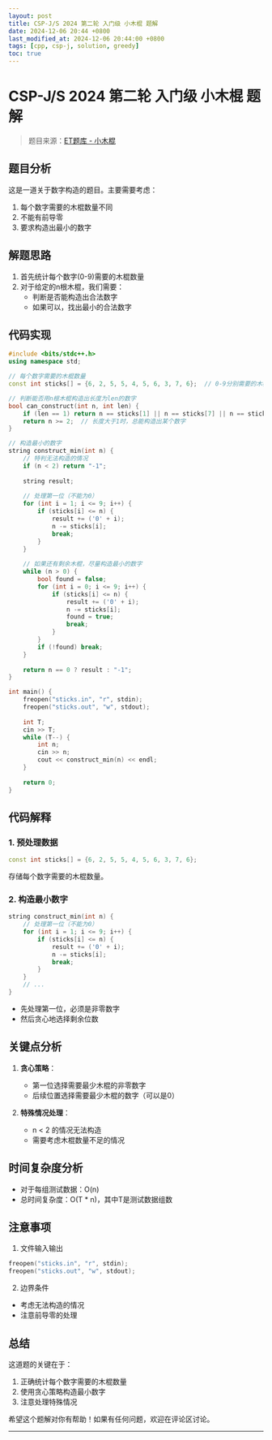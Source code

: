 ```yaml
---
layout: post
title: CSP-J/S 2024 第二轮 入门级 小木棍 题解
date: 2024-12-06 20:44 +0800
last_modified_at: 2024-12-06 20:44:00 +0800
tags: [cpp, csp-j, solution, greedy]
toc: true
---
```


# CSP-J/S 2024 第二轮 入门级 小木棍 题解

> 题目来源：[ET题库 - 小木棍](https://eternity-sky.github.io/OI/problem.html?id=34)

## 题目分析

这是一道关于数字构造的题目。主要需要考虑：
1. 每个数字需要的木棍数量不同
2. 不能有前导零
3. 要求构造出最小的数字

## 解题思路

1. 首先统计每个数字(0-9)需要的木棍数量
2. 对于给定的n根木棍，我们需要：
   - 判断是否能构造出合法数字
   - 如果可以，找出最小的合法数字

## 代码实现

```cpp
#include <bits/stdc++.h>
using namespace std;

// 每个数字需要的木棍数量
const int sticks[] = {6, 2, 5, 5, 4, 5, 6, 3, 7, 6};  // 0-9分别需要的木棍数

// 判断能否用n根木棍构造出长度为len的数字
bool can_construct(int n, int len) {
    if (len == 1) return n == sticks[1] || n == sticks[7] || n == sticks[4];
    return n >= 2;  // 长度大于1时，总能构造出某个数字
}

// 构造最小的数字
string construct_min(int n) {
    // 特判无法构造的情况
    if (n < 2) return "-1";
    
    string result;
    
    // 处理第一位（不能为0）
    for (int i = 1; i <= 9; i++) {
        if (sticks[i] <= n) {
            result += ('0' + i);
            n -= sticks[i];
            break;
        }
    }
    
    // 如果还有剩余木棍，尽量构造最小的数字
    while (n > 0) {
        bool found = false;
        for (int i = 0; i <= 9; i++) {
            if (sticks[i] <= n) {
                result += ('0' + i);
                n -= sticks[i];
                found = true;
                break;
            }
        }
        if (!found) break;
    }
    
    return n == 0 ? result : "-1";
}

int main() {
    freopen("sticks.in", "r", stdin);
    freopen("sticks.out", "w", stdout);
    
    int T;
    cin >> T;
    while (T--) {
        int n;
        cin >> n;
        cout << construct_min(n) << endl;
    }
    
    return 0;
}
```

## 代码解释

### 1. 预处理数据
```cpp
const int sticks[] = {6, 2, 5, 5, 4, 5, 6, 3, 7, 6};
```
存储每个数字需要的木棍数量。

### 2. 构造最小数字
```cpp
string construct_min(int n) {
    // 处理第一位（不能为0）
    for (int i = 1; i <= 9; i++) {
        if (sticks[i] <= n) {
            result += ('0' + i);
            n -= sticks[i];
            break;
        }
    }
    // ...
}
```
- 先处理第一位，必须是非零数字
- 然后贪心地选择剩余位数

## 关键点分析

1. **贪心策略**：
   - 第一位选择需要最少木棍的非零数字
   - 后续位置选择需要最少木棍的数字（可以是0）

2. **特殊情况处理**：
   - n < 2 的情况无法构造
   - 需要考虑木棍数量不足的情况

## 时间复杂度分析

- 对于每组测试数据：O(n)
- 总时间复杂度：O(T * n)，其中T是测试数据组数

## 注意事项

1. 文件输入输出
```cpp
freopen("sticks.in", "r", stdin);
freopen("sticks.out", "w", stdout);
```

2. 边界条件
- 考虑无法构造的情况
- 注意前导零的处理

## 总结

这道题的关键在于：
1. 正确统计每个数字需要的木棍数量
2. 使用贪心策略构造最小数字
3. 注意处理特殊情况

希望这个题解对你有帮助！如果有任何问题，欢迎在评论区讨论。

--- 